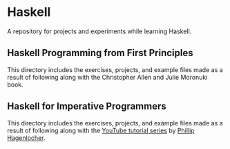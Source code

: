 # Haskell

A repository for projects and experiments while learning Haskell.

## Haskell Programming from First Principles

This directory includes the exercises, projects, and example files made as a result of following along with the Christopher Allen and Julie Moronuki book.

## Haskell for Imperative Programmers

This directory includes the exercises, projects, and example files made as a result of following along with the [YouTube tutorial series](https://www.youtube.com/playlist?list=PLe7Ei6viL6jGp1Rfu0dil1JH1SHk9bgDV) by [Phillip Hagenlocher](https://www.youtube.com/channel/UC3xdLFFsqG701QAyGJIPT1g/featured).
